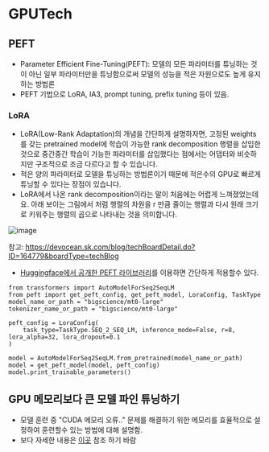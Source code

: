 # GPUTech
## PEFT
- Parameter Efficient Fine-Tuning(PEFT): 모델의 모든 파라미터를 튜닝하는 것이 아닌 일부 파라미터만을 튜닝함으로써 모델의 성능을 적은 자원으로도 높게 유지하는 방법론
- PEFT 기법으로 LoRA, IA3, prompt tuning, prefix tuning 등이 있음.
### LoRA
- LoRA(Low-Rank Adaptation)의 개념을 간단하게 설명하자면, 고정된 weights를 갖는 pretrained model에 학습이 가능한 rank decomposition 행렬을 삽입한것으로
중간중간 학습이 가능한 파라미터를 삽입했다는 점에서는 어댑터와 비슷하지만 구조적으로 조금 다르다고 할 수 있습니다.
- 적은 양의 파라미터로 모델을 튜닝하는 방법론이기 때문에 적은수의 GPU로 빠르게 튜닝할 수 있다는 장점이 있습니다.
- LoRA에서 나온 rank decomposition이라는 말이 처음에는 어렵게 느껴졌었는데요.
아래 보이는 그림에서 처럼 행렬의 차원을 r 만큼 줄이는 행렬과 다시 원래 크기로 키워주는 행렬의 곱으로 나타내는 것을 의미합니다.

![image](https://github.com/kobongsoo/GPUTech/assets/93692701/0dfd007a-01c6-4922-b90d-c8a617015fb7)

참고: https://devocean.sk.com/blog/techBoardDetail.do?ID=164779&boardType=techBlog

- [Huggingface에서 공개한 PEFT 라이브러리](https://github.com/huggingface/peft)를 이용하면 간단하게 적용할수 있다.
```
from transformers import AutoModelForSeq2SeqLM
from peft import get_peft_config, get_peft_model, LoraConfig, TaskType
model_name_or_path = "bigscience/mt0-large"
tokenizer_name_or_path = "bigscience/mt0-large"

peft_config = LoraConfig(
    task_type=TaskType.SEQ_2_SEQ_LM, inference_mode=False, r=8, lora_alpha=32, lora_dropout=0.1
)

model = AutoModelForSeq2SeqLM.from_pretrained(model_name_or_path)
model = get_peft_model(model, peft_config)
model.print_trainable_parameters()
```

## GPU 메모리보다 큰 모델 파인 튜닝하기
- 모델 훈련 중 "CUDA 메모리 오류.." 문제를 해결하기 위한 메모리를 효율적으로 설정하여 훈련할수 있는 방법에 대해 설명함.
- 보다 자세한 내용은 [이곳](https://medium.com/@bestasoff/how-to-fine-tune-very-large-model-if-it-doesnt-fit-on-your-gpu-3561e50859af) 참조 하기 바람
